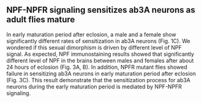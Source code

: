 ## NPF-NPFR signaling sensitizes ab3A neurons as adult flies mature

In early maturation period after eclosion, a male and a female show significantly different rates of sensitization in ab3A neurons (Fig. 1C). We wondered if this sexual dimorphism is driven by different level of NPF signal. As expected, NPF immunostaining results showed that significantly different level of NPF in the brains between males and females after about 24 hours of eclosion (Fig. 3A, B). In addition, NPFR mutant flies showed failure in sensitizing ab3A neurons in early maturation period after eclosion (Fig. 3C). This result demonstrate that the sensitization process for ab3A neurons during the early maturation period is mediated by NPF-NPFR signaling.